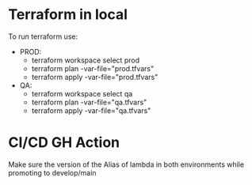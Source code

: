 # Terraform in local

To run terraform use:

- PROD:
    - terraform workspace select prod
    - terraform plan -var-file="prod.tfvars"
    - terraform apply -var-file="prod.tfvars"
- QA:
    - terraform workspace select qa
    - terraform plan -var-file="qa.tfvars"
    - terraform apply -var-file="qa.tfvars"

# CI/CD GH Action

Make sure the version of the Alias of lambda in both environments while promoting to develop/main 
